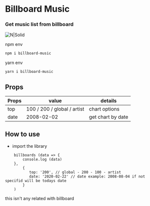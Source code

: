 # Billboard Music
### Get music list from billboard

![N|Solid](https://encrypted-tbn0.gstatic.com/images?q=tbn:ANd9GcSXQKIW_TrAzdioxgnBNcUNhlMhDQrGx9vCBg&usqp=CAU)

npm env
```sh
npm i billboard-music
```

yarn env
```sh
yarn i billboard-music
```

## Props

| Props | value | details |
| ------ | ------ | -------- |
| top | 100 / 200 / global / artist | chart options |
| date | 2008-02-02 | get chart by date |

## How to use
 - import the library 
```
    billboards (data => {
        console.log (data)
    }, 
        {
           top: '200', // global - 200 - 100 - artist
           date: '2020-02-22' // date example: 2008-08-04 if not specifid will be todays date
        }
    )
```

this isn't any related with billboard